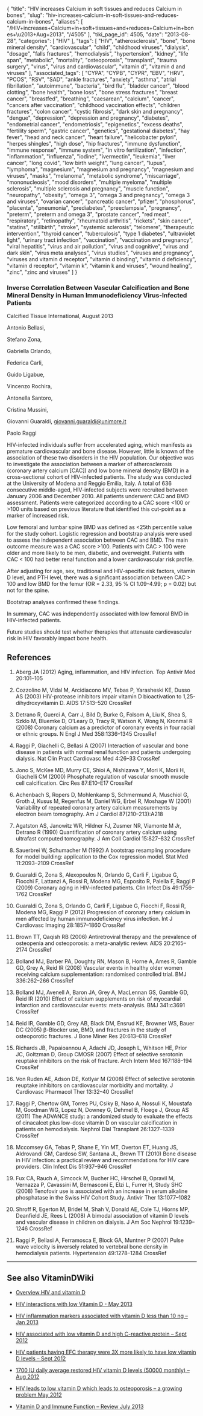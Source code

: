 {
    "title": "HIV increases Calcium in soft tissues and reduces Calcium in bones",
    "slug": "hiv-increases-calcium-in-soft-tissues-and-reduces-calcium-in-bones",
    "aliases": [
        "/HIV+increases+Calcium+in+soft+tissues+and+reduces+Calcium+in+bones+\u2013+Aug+2013",
        "/4505"
    ],
    "tiki_page_id": 4505,
    "date": "2013-08-28",
    "categories": [
        "HIV"
    ],
    "tags": [
        "HIV",
        "atherosclerosis",
        "bone",
        "bone mineral density",
        "cardiovascular",
        "child",
        "childhood viruses",
        "dialysis",
        "dosage",
        "falls fractures",
        "hemodialysis",
        "hypertension",
        "kidney",
        "life span",
        "metabolic",
        "mortality",
        "osteoporosis",
        "transplant",
        "trauma surgery",
        "virus",
        "virus and cardiovascular",
        "vitamin d",
        "vitamin d and viruses"
    ],
    "associated_tags": [
        "CYPA",
        "CYPB",
        "CYPR",
        "EBV",
        "HRV",
        "PCOS",
        "RSV",
        "SAD",
        "ankle fractures",
        "anxiety",
        "asthma",
        "atrial fibrillation",
        "autoimmune",
        "bacteria",
        "bird flu",
        "bladder cancer",
        "blood clotting",
        "bone health",
        "bone loss",
        "bone stress fractures",
        "breast cancer",
        "breastfed",
        "breathing",
        "caesarean",
        "calcium",
        "cancer",
        "cancers after vaccination",
        "childhood vaccination effects",
        "children fractures",
        "colon cancer",
        "cystic fibrosis",
        "dark skin and pregnancy",
        "dengue",
        "depression",
        "depression and pregnancy",
        "diabetes",
        "endometrial cancer",
        "endometriosis",
        "epigenetics",
        "excess deaths",
        "fertility sperm",
        "gastric cancer",
        "genetics",
        "gestational diabetes",
        "hay fever",
        "head and neck cancer",
        "heart failure",
        "helicobacter pylori",
        "herpes shingles",
        "high dose",
        "hip fractures",
        "immune dysfunction",
        "immune response",
        "immune system",
        "in vitro fertilization",
        "infection",
        "inflammation",
        "influenza",
        "iodine",
        "ivermectin",
        "leukemia",
        "liver cancer",
        "long covid",
        "low birth weight",
        "lung cancer",
        "lupus",
        "lymphoma",
        "magnesium",
        "magnesium and pregnancy",
        "magnesium and viruses",
        "masks",
        "melanoma",
        "metabolic syndrome",
        "miscarriage",
        "mononucleosis",
        "mood disorders",
        "multiple myeloma",
        "multiple sclerosis",
        "multiple sclerosis and pregnancy",
        "muscle function",
        "neuropathy",
        "obesity",
        "omega 3",
        "omega 3 and pregnancy",
        "omega 3 and viruses",
        "ovarian cancer",
        "pancreatic cancer",
        "pfizer",
        "phosphorus",
        "placenta",
        "pneumonia",
        "prediabetes",
        "preeclampsia",
        "pregnancy",
        "preterm",
        "preterm and omega 3",
        "prostate cancer",
        "red meat",
        "respiratory",
        "retinopathy",
        "rheumatoid arthritis",
        "rickets",
        "skin cancer",
        "statins",
        "stillbirth",
        "stroke",
        "systemic sclerosis",
        "telomere",
        "therapeutic intervention",
        "thyroid cancer",
        "tuberculosis",
        "type 1 diabetes",
        "ultraviolet light",
        "urinary tract infection",
        "vaccination",
        "vaccination and pregnancy",
        "viral hepatitis",
        "virus and air pollution",
        "virus and cognitive",
        "virus and dark skin",
        "virus meta analyses",
        "virus studies",
        "viruses and pregnancy",
        "viruses and vitamin d receptor",
        "vitamin d binding",
        "vitamin d deficiency",
        "vitamin d receptor",
        "vitamin k",
        "vitamin k and viruses",
        "wound healing",
        "zinc",
        "zinc and viruses"
    ]
}


### Inverse Correlation Between Vascular Calcification and Bone Mineral Density in Human Immunodeficiency Virus-Infected Patients

Calcified Tissue International, August 2013

Antonio Bellasi,

Stefano Zona,

Gabriella Orlando,

Federica Carli,

Guido Ligabue,

Vincenzo Rochira,

Antonella Santoro,

Cristina Mussini,

Giovanni Guaraldi, giovanni.guaraldi@unimore.it

Paolo Raggi

HIV-infected individuals suffer from accelerated aging, which manifests as premature cardiovascular and bone disease. However, little is known of the association of these two disorders in the HIV population. Our objective was to investigate the association between a marker of atherosclerosis (coronary artery calcium <span>[CAC]</span>) and low bone mineral density (BMD) in a cross-sectional cohort of HIV-infected patients. The study was conducted at the University of Modena and Reggio Emilia, Italy. A total of 636 consecutive middle-aged, HIV-infected subjects were recruited between January 2006 and December 2010. All patients underwent CAC and BMD assessment. Patients were categorized according to a CAC score <100 or >100 units based on previous literature that identified this cut-point as a marker of increased risk. 

Low femoral and lumbar spine BMD was defined as <25th percentile value for the study cohort. Logistic regression and bootstrap analysis were used to assess the independent association between CAC and BMD. The main outcome measure was a CAC score >100. Patients with CAC > 100 were older and more likely to be men, diabetic, and overweight. Patients with CAC < 100 had better renal function and a lower cardiovascular risk profile. 

After adjusting for age, sex, traditional and HIV-specific risk factors, vitamin D level, and PTH level, there was a significant association between CAC > 100 and low BMD for the femur (OR = 2.33, 95 % CI 1.09–4.99; p = 0.02) but not for the spine. 

Bootstrap analyses confirmed these findings. 

In summary, CAC was independently associated with low femoral BMD in HIV-infected patients. 

Future studies should test whether therapies that attenuate cardiovascular risk in HIV favorably impact bone health.

## References

1. Aberg JA (2012) Aging, inflammation, and HIV infection. Top Antivir Med 20:101–105

1. Cozzolino M, Vidal M, Arcidiacono MV, Tebas P, Yarasheski KE, Dusso AS (2003) HIV-protease inhibitors impair vitamin D bioactivation to 1,25-dihydroxyvitamin D. AIDS 17:513–520 CrossRef

1. Detrano R, Guerci A, Carr J, Bild D, Burke G, Folsom A, Liu K, Shea S, Szklo M, Bluemke D, O’Leary D, Tracy R, Watson K, Wong N, Kronmal R (2008) Coronary calcium as a predictor of coronary events in four racial or ethnic groups. N Engl J Med 358:1336–1345 CrossRef

1. Raggi P, Giachelli C, Bellasi A (2007) Interaction of vascular and bone disease in patients with normal renal function and patients undergoing dialysis. Nat Clin Pract Cardiovasc Med 4:26–33 CrossRef

1. Jono S, McKee MD, Murry CE, Shioi A, Nishizawa Y, Mori K, Morii H, Giachelli CM (2000) Phosphate regulation of vascular smooth muscle cell calcification. Circ Res 87:E10–E17 CrossRef

1. Achenbach S, Ropers D, Mohlenkamp S, Schmermund A, Muschiol G, Groth J, Kusus M, Regenfus M, Daniel WG, Erbel R, Moshage W (2001) Variability of repeated coronary artery calcium measurements by electron beam tomography. Am J Cardiol 87(210–213):A218

1. Agatston AS, Janowitz WR, Hildner FJ, Zusmer NR, Viamonte M Jr, Detrano R (1990) Quantification of coronary artery calcium using ultrafast computed tomography. J Am Coll Cardiol 15:827–832 CrossRef

1. Sauerbrei W, Schumacher M (1992) A bootstrap resampling procedure for model building: application to the Cox regression model. Stat Med 11:2093–2109 CrossRef

1. Guaraldi G, Zona S, Alexopoulos N, Orlando G, Carli F, Ligabue G, Fiocchi F, Lattanzi A, Rossi R, Modena MG, Esposito R, Palella F, Raggi P (2009) Coronary aging in HIV-infected patients. Clin Infect Dis 49:1756–1762 CrossRef

1. Guaraldi G, Zona S, Orlando G, Carli F, Ligabue G, Fiocchi F, Rossi R, Modena MG, Raggi P (2012) Progression of coronary artery calcium in men affected by human immunodeficiency virus infection. Int J Cardiovasc Imaging 28:1857–1860 CrossRef

1. Brown TT, Qaqish RB (2006) Antiretroviral therapy and the prevalence of osteopenia and osteoporosis: a meta-analytic review. AIDS 20:2165–2174 CrossRef

1. Bolland MJ, Barber PA, Doughty RN, Mason B, Horne A, Ames R, Gamble GD, Grey A, Reid IR (2008) Vascular events in healthy older women receiving calcium supplementation: randomised controlled trial. BMJ 336:262–266 CrossRef

1. Bolland MJ, Avenell A, Baron JA, Grey A, MacLennan GS, Gamble GD, Reid IR (2010) Effect of calcium supplements on risk of myocardial infarction and cardiovascular events: meta-analysis. BMJ 341:c3691 CrossRef

1. Reid IR, Gamble GD, Grey AB, Black DM, Ensrud KE, Browner WS, Bauer DC (2005) β-Blocker use, BMD, and fractures in the study of osteoporotic fractures. J Bone Miner Res 20:613–618 CrossRef

1. Richards JB, Papaioannou A, Adachi JD, Joseph L, Whitson HE, Prior JC, Goltzman D, Group CMOSR (2007) Effect of selective serotonin reuptake inhibitors on the risk of fracture. Arch Intern Med 167:188–194 CrossRef

1. Von Ruden AE, Adson DE, Kotlyar M (2008) Effect of selective serotonin reuptake inhibitors on cardiovascular morbidity and mortality. J Cardiovasc Pharmacol Ther 13:32–40 CrossRef

1. Raggi P, Chertow GM, Torres PU, Csiky B, Naso A, Nossuli K, Moustafa M, Goodman WG, Lopez N, Downey G, Dehmel B, Floege J, Group AS (2011) The ADVANCE study: a randomized study to evaluate the effects of cinacalcet plus low-dose vitamin D on vascular calcification in patients on hemodialysis. Nephrol Dial Transplant 26:1327–1339 CrossRef

1. Mccomsey GA, Tebas P, Shane E, Yin MT, Overton ET, Huang JS, Aldrovandi GM, Cardoso SW, Santana JL, Brown TT (2010) Bone disease in HIV infection: a practical review and recommendations for HIV care providers. Clin Infect Dis 51:937–946 CrossRef

1. Fux CA, Rauch A, Simcock M, Bucher HC, Hirschel B, Opravil M, Vernazza P, Cavassini M, Bernasconi E, Elzi L, Furrer H, Study SHC (2008) Tenofovir use is associated with an increase in serum alkaline phosphatase in the Swiss HIV Cohort Study. Antivir Ther 13:1077–1082

1. Shroff R, Egerton M, Bridel M, Shah V, Donald AE, Cole TJ, Hiorns MP, Deanfield JE, Rees L (2008) A bimodal association of vitamin D levels and vascular disease in children on dialysis. J Am Soc Nephrol 19:1239–1246 CrossRef

1. Raggi P, Bellasi A, Ferramosca E, Block GA, Muntner P (2007) Pulse wave velocity is inversely related to vertebral bone density in hemodialysis patients. Hypertension 49:1278–1284 CrossRef

---

## See also VitaminDWiki

* [Overview HIV and vitamin D](/tags/overview-hiv-and-vitamin-d.html)

* [HIV interactions with low Vitamin D - May 2013](/posts/hiv-interactions-with-low-vitamin-d)

* [HIV inflammation markers associated with vitamin D less than 10 ng – Jan 2013](/posts/hiv-inflammation-markers-associated-with-vitamin-d-less-than-10-ng)

* [HIV associated with low vitamin D and high C-reactive protein – Sept 2012](/posts/hiv-associated-with-low-vitamin-d-and-high-c-reactive-protein)

* [HIV patients having EFC therapy were 3X more likely to have low vitamin D levels – Sept 2012](/posts/hiv-patients-having-efc-therapy-were-3x-more-likely-to-have-low-vitamin-d-levels)

* [1700 IU daily average restored HIV vitamin D levels (50000 monthly) – Aug 2012](/posts/1700-iu-daily-average-restored-hiv-vitamin-d-levels-50000-monthly)

* [HIV leads to low vitamin D which leads to osteoporosis – a growing problem May 2012](/posts/hiv-leads-to-low-vitamin-d-which-leads-to-osteoporosis-a-growing-problem)

* [Vitamin D and Immune Function – Review July 2013](/posts/vitamin-d-and-immune-function-review)